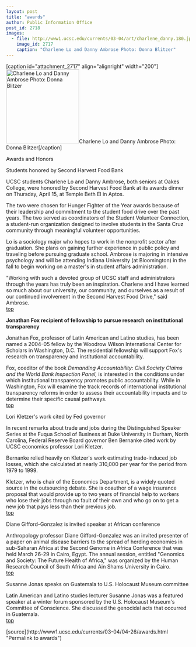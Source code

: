 ```yaml
---
layout: post
title: "awards"
author: Public Information Office
post_id: 2718
images:
  - file: http://www1.ucsc.edu/currents/03-04/art/charlene_danny.180.jpg
    image_id: 2717
    caption: "Charlene Lo and Danny Ambrose Photo: Donna Blitzer"
---
```


[caption id="attachment_2717" align="alignright" width="200"]<a href="http://localhost/mysite/wp-content/uploads/2004/04/charlene_danny.180.jpg"><img class="size-full wp-image-2717" src="http://localhost/mysite/wp-content/uploads/2004/04/charlene_danny.180.jpg" alt="Charlene Lo and Danny Ambrose Photo: Donna Blitzer" width="200" height="202" /></a>Charlene Lo and Danny Ambrose Photo: Donna Blitzer[/caption]
<p class="pagehead">
  Awards and Honors
</p>
<p class="sectionhead">
  <a name="students" id="students"></a>Students honored by Second Harvest Food Bank
</p>
<p>
  UCSC students Charlene Lo and Danny Ambrose, both seniors at Oakes College, were honored by Second Harvest Food Bank at its awards dinner on Thursday, April 15, at Temple Beth El in Aptos.
</p>
<p>
  The two were chosen for Hunger Fighter of the Year awards because of their leadership and commitment to the student food drive over the past years. The two served as coordinators of the Student Volunteer Connection, a student-run organization designed to involve students in the Santa Cruz community through meaningful volunteer opportunities.
</p>
<p>
  Lo is a sociology major who hopes to work in the nonprofit sector after graduation. She plans on gaining further experience in public policy and traveling before pursuing graduate school. Ambrose is majoring in intensive psychology and will be attending Indiana University (at Bloomington) in the fall to begin working on a master's in student affairs administration.<br>
</p>
<p>
  "Working with such a devoted group of UCSC staff and administrators through the years has truly been an inspiration. Charlene and I have learned so much about our university, our community, and ourselves as a result of our continued involvement in the Second Harvest Food Drive," said Ambrose.<br>
  <a href="#students">top</a>
</p>
<p>
  <b class="sectionhead"><a name="fellowship" id="fellowship"></a>Jonathan Fox recipient of fellowship to pursue research on institutional transparency</b>
</p>
<p>
  Jonathan Fox, professor of Latin American and Latino studies, has been named a 2004-05 fellow by the Woodrow Wilson International Center for Scholars in Washington, D.C. The residential fellowship will support Fox's research on transparency and institutional accountability.<br>
</p>
<p>
  Fox, coeditor of the book <i>Demanding Accountability: Civil Society Claims and the World Bank Inspection Panel,</i> is interested in the conditions under which institutional transparency promotes public accountability. While in Washington, Fox will examine the track records of international institutional transparency reforms in order to assess their accountability impacts and to determine their specific causal pathways.<br>
  <a href="#students">top</a><br>
</p>
<p class="sectionhead">
  <a name="kletzer" id="kletzer"></a>Lori Kletzer's work cited by Fed governor
</p>
<p>
  In recent remarks about trade and jobs during the Distinguished Speaker Series at the Fuqua School of Business at Duke University in Durham, North Carolina, Federal Reserve Board governor Ben Bernanke cited work by UCSC economics professor Lori Kletzer.<br>
</p>
<p>
  Bernanke relied heavily on Kletzer's work estimating trade-induced job losses, which she calculated at nearly 310,000 per year for the period from 1979 to 1999.<br>
</p>
<p>
  Kletzer, who is chair of the Economics Department, is a widely quoted source in the outsourcing debate. She is coauthor of a wage insurance proposal that would provide up to two years of financial help to workers who lose their jobs through no fault of their own and who go on to get a new job that pays less than their previous job.<br>
  <a href="#students">top</a>
</p>
<p>
  <span class="sectionhead"><a name="gifford-gonzalez" id="gifford-gonzalez"></a>Diane Gifford-Gonzalez is invited speaker at African conference</span><br>
</p>
<p>
  Anthropology professor Diane Gifford-Gonzalez was an invited presenter of a paper on animal disease barriers to the spread of herding economies in sub-Saharan Africa at the Second Genome in Africa Conference that was held March 26-29 in Cairo, Egypt. The annual session, entitled "Genomics and Society: The Future Health of Africa," was organized by the Human Research Council of South Africa and Ain Shams University in Cairo.<br>
  <a href="#students">top</a><br>
</p>
<p>
  <span class="sectionhead"><a name="jonas" id="jonas"></a>Susanne Jonas speaks on Guatemala to U.S. Holocaust Museum committee</span><br>
</p>
<p>
  Latin American and Latino studies lecturer Susanne Jonas was a featured speaker at a winter forum sponsored by the U.S. Holocaust Museum's Committee of Conscience. She discussed the genocidal acts that occurred in Guatemala.<br>
  <a href="#students">top</a>
</p>
<p>

</p>
<p>

</p>
[source](http://www1.ucsc.edu/currents/03-04/04-26/awards.html "Permalink to awards")
